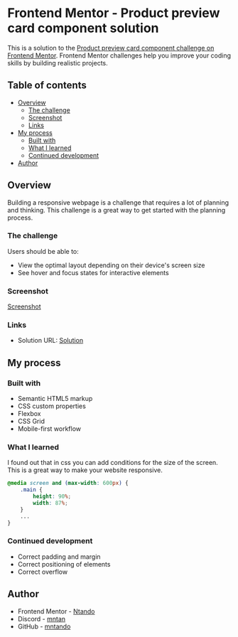 # Frontend Mentor - Product preview card component solution

This is a solution to the [Product preview card component challenge on Frontend Mentor](https://www.frontendmentor.io/challenges/product-preview-card-component-GO7UmttRfa). Frontend Mentor challenges help you improve your coding skills by building realistic projects. 

## Table of contents

- [Overview](#overview)
  - [The challenge](#the-challenge)
  - [Screenshot](#screenshot)
  - [Links](#links)
- [My process](#my-process)
  - [Built with](#built-with)
  - [What I learned](#what-i-learned)
  - [Continued development](#continued-development)
- [Author](#author)

## Overview
Building a responsive webpage is a challenge that requires a lot of planning and thinking. This challenge is a great way to get started with the planning process.

### The challenge

Users should be able to:

- View the optimal layout depending on their device's screen size
- See hover and focus states for interactive elements

### Screenshot

[Screenshot](https://github.com/mntando/Responsive-webpage/blob/main/Screenshot%202022-08-22%20at%2014-03-41%20Frontend%20Mentor%20Product%20preview%20card%20component.png?raw=true)

### Links

- Solution URL: [Solution](https://github.com/mntando/Responsive-webpage)

## My process

### Built with

- Semantic HTML5 markup
- CSS custom properties
- Flexbox
- CSS Grid
- Mobile-first workflow

### What I learned

I found out that in css you can add conditions for the size of the screen. This is a great way to make your website responsive.

```css
@media screen and (max-width: 600px) {    
    .main {
        height: 90%;
        width: 87%;
    }
    ...
}
```

### Continued development

- Correct padding and margin
- Correct positioning of elements
- Correct overflow

## Author

- Frontend Mentor - [Ntando](https://www.frontendmentor.io/profile/mntando)
- Discord - [mntan](https://discord.com/channels/@mntan)
- GitHub - [mntando](https://github.com/mntando)
